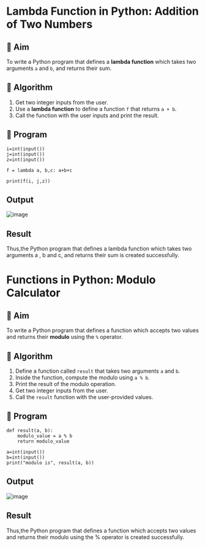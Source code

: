 
# Lambda Function in Python: Addition of Two Numbers

## 🎯 Aim
To write a Python program that defines a **lambda function** which takes two arguments `a` and `b`, and returns their sum.

## 🧠 Algorithm
1. Get two integer inputs from the user.
2. Use a **lambda function** to define a function `f` that returns `a + b`.
3. Call the function with the user inputs and print the result.

## 🧾 Program
```
i=int(input())
j=int(input())
z=int(input())

f = lambda a, b,c: a+b+c

print(f(i, j,z))
```

## Output
![image](https://github.com/user-attachments/assets/891415de-65f4-460a-964e-041290762893)


## Result
Thus,the Python program that defines a lambda function which takes two arguments a , b and c, and returns their sum is created successfully.


# Functions in Python: Modulo Calculator

## 🎯 Aim
To write a Python program that defines a function which accepts two values and returns their **modulo** using the `%` operator.

## 🧠 Algorithm
1. Define a function called `result` that takes two arguments `a` and `b`.
2. Inside the function, compute the modulo using `a % b`.
3. Print the result of the modulo operation.
4. Get two integer inputs from the user.
5. Call the `result` function with the user-provided values.

## 🧾 Program

```
def result(a, b):
    modulo_value = a % b
    return modulo_value

a=int(input())
b=int(input())
print("modulo is", result(a, b))
```
## Output

![image](https://github.com/user-attachments/assets/bc626379-520f-4d7d-9224-2de809f8c12c)


## Result
Thus,the Python program that defines a function which accepts two values and returns their modulo using the % operator is created successfully.
